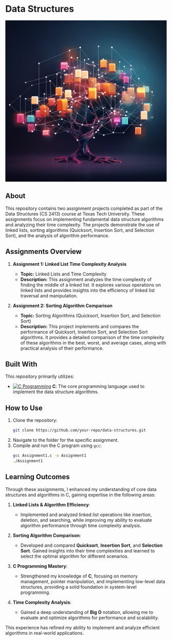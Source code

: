 # Data Structures
![Image](https://github.com/Dhruvbam/Data-Structures/blob/main/Images/ss.png)

## About
This repository contains two assignment projects completed as part of the Data Structures (CS 2413) course at Texas Tech University. These assignments focus on implementing fundamental data structure algorithms and analyzing their time complexity. The projects demonstrate the use of linked lists, sorting algorithms (Quicksort, Insertion Sort, and Selection Sort), and the analysis of algorithm performance.

## Assignments Overview

1. **Assignment 1: Linked List Time Complexity Analysis**
   - **Topic:** Linked Lists and Time Complexity
   - **Description:** This assignment analyzes the time complexity of finding the middle of a linked list. It explores various operations on linked lists and provides insights into the efficiency of linked list traversal and manipulation.

2. **Assignment 2: Sorting Algorithm Comparison**
   - **Topic:** Sorting Algorithms (Quicksort, Insertion Sort, and Selection Sort)
   - **Description:** This project implements and compares the performance of Quicksort, Insertion Sort, and Selection Sort algorithms. It provides a detailed comparison of the time complexity of these algorithms in the best, worst, and average cases, along with practical analysis of their performance.

## Built With
This repository primarily utilizes:
- <a href="https://en.wikipedia.org/wiki/C_(programming_language)" target="_blank" rel="noreferrer"><img src="https://img.shields.io/badge/C-00599C?style=for-the-badge&logo=c&logoColor=white" width="36" height="36" alt="C Programming" /></a> **C**: The core programming language used to implement the data structure algorithms.

## How to Use
1. Clone the repository:
    ```bash
    git clone https://github.com/your-repo/data-structures.git
    ```
2. Navigate to the folder for the specific assignment.
3. Compile and run the C program using `gcc`:
    ```bash
    gcc Assignment1.c -o Assignment1
    ./Assignment1
    ```

## Learning Outcomes
Through these assignments, I enhanced my understanding of core data structures and algorithms in C, gaining expertise in the following areas:

1. **Linked Lists & Algorithm Efficiency**: 
   - Implemented and analyzed linked list operations like insertion, deletion, and searching, while improving my ability to evaluate algorithm performance through time complexity analysis.

2. **Sorting Algorithm Comparison**:
   - Developed and compared **Quicksort**, **Insertion Sort**, and **Selection Sort**. Gained insights into their time complexities and learned to select the optimal algorithm for different scenarios.

3. **C Programming Mastery**:
   - Strengthened my knowledge of **C**, focusing on memory management, pointer manipulation, and implementing low-level data structures, providing a solid foundation in system-level programming.

4. **Time Complexity Analysis**:
   - Gained a deep understanding of **Big O** notation, allowing me to evaluate and optimize algorithms for performance and scalability.

This experience has refined my ability to implement and analyze efficient algorithms in real-world applications.

